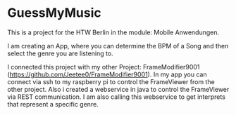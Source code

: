 # GuessMyMusic
This is a project for the HTW Berlin in the module: Mobile Anwendungen.

I am creating an App, where you can determine the BPM of a Song and then select the genre you are listening to.

I connected this project with my other Project: FrameModifier9001 (https://github.com/Jeetee0/FrameModifier9001).
In my app you can connect via ssh to my raspberry pi to control the FrameViewer from the other project.
Also i created a webservice in java to control the FrameViewer via REST communication.
I am also calling this webservice to get interprets that represent a specific genre.
